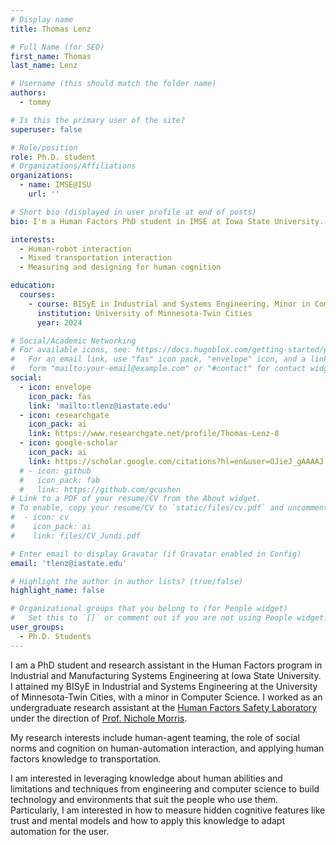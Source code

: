 ```yaml
---
# Display name
title: Thomas Lenz

# Full Name (for SEO)
first_name: Thomas 
last_name: Lenz

# Username (this should match the folder name)
authors:
  - tommy

# Is this the primary user of the site?
superuser: false

# Role/position
role: Ph.D. student
# Organizations/Affiliations
organizations:
  - name: IMSE@ISU
    url: ''

# Short bio (displayed in user profile at end of posts)
bio: I'm a Human Factors PhD student in IMSE at Iowa State University. I'm interested in human-agent teaming, the role of social norms and cognition on human-automation interaction, and transportation applications.

interests:
  - Human-robot interaction
  - Mixed transportation interaction
  - Measuring and designing for human cognition

education:
  courses:
    - course: BISyE in Industrial and Systems Engineering, Minor in Computer Science
      institution: University of Minnesota-Twin Cities
      year: 2024

# Social/Academic Networking
# For available icons, see: https://docs.hugoblox.com/getting-started/page-builder/#icons
#   For an email link, use "fas" icon pack, "envelope" icon, and a link in the
#   form "mailto:your-email@example.com" or "#contact" for contact widget.
social:
  - icon: envelope
    icon_pack: fas
    link: 'mailto:tlenz@iastate.edu'
  - icon: researchgate
    icon_pack: ai
    link: https://www.researchgate.net/profile/Thomas-Lenz-8
  - icon: google-scholar
    icon_pack: ai
    link: https://scholar.google.com/citations?hl=en&user=OJieJ_gAAAAJ
  # - icon: github
  #   icon_pack: fab
  #   link: https://github.com/gcushen
# Link to a PDF of your resume/CV from the About widget.
# To enable, copy your resume/CV to `static/files/cv.pdf` and uncomment the lines below.
#  - icon: cv
#    icon_pack: ai
#    link: files/CV_Jundi.pdf

# Enter email to display Gravatar (if Gravatar enabled in Config)
email: 'tlenz@iastate.edu'

# Highlight the author in author lists? (true/false)
highlight_name: false

# Organizational groups that you belong to (for People widget)
#   Set this to `[]` or comment out if you are not using People widget.
user_groups:
  - Ph.D. Students
---
```


I am a PhD student and research assistant in the Human Factors program in Industrial and Manufacturing Systems Engineering at Iowa State University. I attained my BISyE in Industrial and Systems Engineering at the University of Minnesota-Twin Cities, with a minor in Computer Science. I worked as an undergraduate research assistant at the [Human Factors Safety Laboratory](https://hfsl.umn.edu/) under the direction of [Prof. Nichole Morris](https://cse.umn.edu/me/nichole-morris).

My research interests include human-agent teaming, the role of social norms and cognition on human-automation interaction, and applying human factors knowledge to transportation.

I am interested in leveraging knowledge about human abilities and limitations and techniques from engineering and computer science to build technology and environments that suit the people who use them. Particularly, I am interested in how to measure hidden cognitive features like trust and mental models and how to apply this knowledge to adapt automation for the user.

